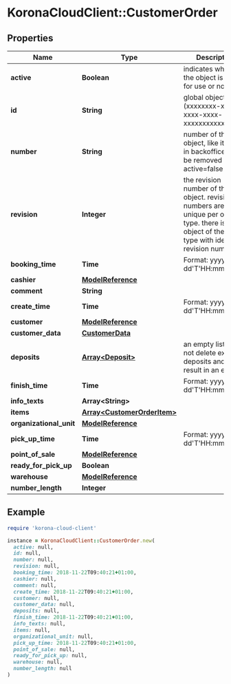 # KoronaCloudClient::CustomerOrder

## Properties

| Name | Type | Description | Notes |
| ---- | ---- | ----------- | ----- |
| **active** | **Boolean** | indicates whether the object is active for use or not | [optional][readonly] |
| **id** | **String** | global object uuid (xxxxxxxx-xxxx-xxxx-xxxx-xxxxxxxxxxxx) | [optional] |
| **number** | **String** | number of the object, like it is set in backoffice; will be removed when active&#x3D;false | [optional] |
| **revision** | **Integer** | the revision number of the object. revision numbers are unique per object-type. there is is no object of the same type with identical revision numbers. | [optional][readonly] |
| **booking_time** | **Time** | Format: yyyy-MM-dd&#39;T&#39;HH:mm:ssXXX | [optional] |
| **cashier** | [**ModelReference**](ModelReference.md) |  | [optional] |
| **comment** | **String** |  | [optional] |
| **create_time** | **Time** | Format: yyyy-MM-dd&#39;T&#39;HH:mm:ssXXX | [optional] |
| **customer** | [**ModelReference**](ModelReference.md) |  | [optional] |
| **customer_data** | [**CustomerData**](CustomerData.md) |  | [optional] |
| **deposits** | [**Array&lt;Deposit&gt;**](Deposit.md) | an empty list will not delete existing deposits and will result in an error | [optional] |
| **finish_time** | **Time** | Format: yyyy-MM-dd&#39;T&#39;HH:mm:ssXXX | [optional] |
| **info_texts** | **Array&lt;String&gt;** |  | [optional] |
| **items** | [**Array&lt;CustomerOrderItem&gt;**](CustomerOrderItem.md) |  | [optional] |
| **organizational_unit** | [**ModelReference**](ModelReference.md) |  | [optional] |
| **pick_up_time** | **Time** | Format: yyyy-MM-dd&#39;T&#39;HH:mm:ssXXX | [optional] |
| **point_of_sale** | [**ModelReference**](ModelReference.md) |  | [optional] |
| **ready_for_pick_up** | **Boolean** |  | [optional] |
| **warehouse** | [**ModelReference**](ModelReference.md) |  | [optional] |
| **number_length** | **Integer** |  | [optional] |

## Example

```ruby
require 'korona-cloud-client'

instance = KoronaCloudClient::CustomerOrder.new(
  active: null,
  id: null,
  number: null,
  revision: null,
  booking_time: 2018-11-22T09:40:21+01:00,
  cashier: null,
  comment: null,
  create_time: 2018-11-22T09:40:21+01:00,
  customer: null,
  customer_data: null,
  deposits: null,
  finish_time: 2018-11-22T09:40:21+01:00,
  info_texts: null,
  items: null,
  organizational_unit: null,
  pick_up_time: 2018-11-22T09:40:21+01:00,
  point_of_sale: null,
  ready_for_pick_up: null,
  warehouse: null,
  number_length: null
)
```

